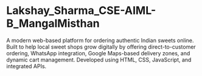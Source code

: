 # Lakshay_Sharma_CSE-AIML-B_MangalMisthan
A modern web-based platform for ordering authentic Indian sweets online. Built to help local sweet shops grow digitally by offering direct-to-customer ordering, WhatsApp integration, Google Maps-based delivery zones, and dynamic cart management. Developed using HTML, CSS, JavaScript, and integrated APIs.
